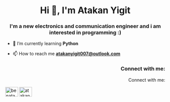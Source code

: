 <h1 align="center">Hi 👋, I'm Atakan Yigit</h1>
<h3 align="center">I'm a new electronics and communication engineer and i am interested in programming :) </h3>

- 🌱 I’m currently learning **Python**

- 📫 How to reach me **atakanyigit007@outlook.com**

<h3 align="right">Connect with me:</h3>
<p align="right"
<h3 align="left">Connect with me:</h3>
<p align="left">
  <a href="twitter.com/benatakanyigit" target="blank"><img align="center" src="https://raw.githubusercontent.com/rahuldkjain/github-profile-readme-generator/master/src/images/icons/Social/twitter.svg" alt="benatakanyigit" height="30" width="40" /></a>
<a href="https://instagram.com/atakanyigt" target="blank"><img align="center" src="https://raw.githubusercontent.com/rahuldkjain/github-profile-readme-generator/master/src/images/icons/Social/instagram.svg" alt="atakanyigt" height="30" width="40" /></a>
</p>
